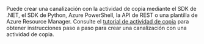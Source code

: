 <!--
    Separate the generic "Getting started" paragraph from each connector-* article in azure-docs-pr/articles/data-factory/ to ease future central update.
-->
Puede crear una canalización con la actividad de copia mediante el SDK de .NET, el SDK de Python, Azure PowerShell, la API de REST o una plantilla de Azure Resource Manager. Consulte el [tutorial de actividad de copia](../articles/data-factory/quickstart-create-data-factory-dot-net.md) para obtener instrucciones paso a paso para crear una canalización con una actividad de copia.

